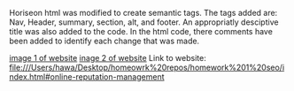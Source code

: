 Horiseon html was modified to create semantic tags. The tags added are: Nav, Header, summary, section, alt, and footer. An appropriatly desciptive title was also added to the code. 
In the html code, there comments have been added to identify each change that was made. 

[image 1 of website](./Assets/Horiseon1.png)
[inage 2 of website](./Assets/Horiseon2.png)
Link to website: <file:///Users/hawa/Desktop/homeowrk%20repos/homework%201%20seo/index.html#online-reputation-management>